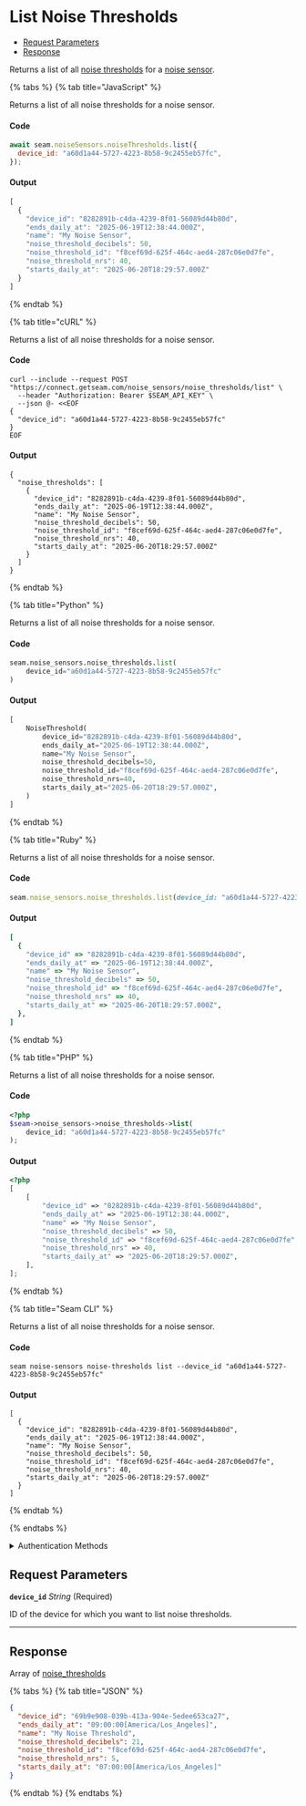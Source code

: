# List Noise Thresholds

- [Request Parameters](#request-parameters)
- [Response](#response)

Returns a list of all [noise thresholds](https://docs.seam.co/latest/capability-guides/noise-sensors/configure-noise-threshold-settings) for a [noise sensor](https://docs.seam.co/latest/capability-guides/noise-sensors).


{% tabs %}
{% tab title="JavaScript" %}

Returns a list of all noise thresholds for a noise sensor.

#### Code

```javascript
await seam.noiseSensors.noiseThresholds.list({
  device_id: "a60d1a44-5727-4223-8b58-9c2455eb57fc",
});
```

#### Output

```javascript
[
  {
    "device_id": "8282891b-c4da-4239-8f01-56089d44b80d",
    "ends_daily_at": "2025-06-19T12:38:44.000Z",
    "name": "My Noise Sensor",
    "noise_threshold_decibels": 50,
    "noise_threshold_id": "f8cef69d-625f-464c-aed4-287c06e0d7fe",
    "noise_threshold_nrs": 40,
    "starts_daily_at": "2025-06-20T18:29:57.000Z"
  }
]
```
{% endtab %}

{% tab title="cURL" %}

Returns a list of all noise thresholds for a noise sensor.

#### Code

```curl
curl --include --request POST "https://connect.getseam.com/noise_sensors/noise_thresholds/list" \
  --header "Authorization: Bearer $SEAM_API_KEY" \
  --json @- <<EOF
{
  "device_id": "a60d1a44-5727-4223-8b58-9c2455eb57fc"
}
EOF
```

#### Output

```curl
{
  "noise_thresholds": [
    {
      "device_id": "8282891b-c4da-4239-8f01-56089d44b80d",
      "ends_daily_at": "2025-06-19T12:38:44.000Z",
      "name": "My Noise Sensor",
      "noise_threshold_decibels": 50,
      "noise_threshold_id": "f8cef69d-625f-464c-aed4-287c06e0d7fe",
      "noise_threshold_nrs": 40,
      "starts_daily_at": "2025-06-20T18:29:57.000Z"
    }
  ]
}
```
{% endtab %}

{% tab title="Python" %}

Returns a list of all noise thresholds for a noise sensor.

#### Code

```python
seam.noise_sensors.noise_thresholds.list(
    device_id="a60d1a44-5727-4223-8b58-9c2455eb57fc"
)
```

#### Output

```python
[
    NoiseThreshold(
        device_id="8282891b-c4da-4239-8f01-56089d44b80d",
        ends_daily_at="2025-06-19T12:38:44.000Z",
        name="My Noise Sensor",
        noise_threshold_decibels=50,
        noise_threshold_id="f8cef69d-625f-464c-aed4-287c06e0d7fe",
        noise_threshold_nrs=40,
        starts_daily_at="2025-06-20T18:29:57.000Z",
    )
]
```
{% endtab %}

{% tab title="Ruby" %}

Returns a list of all noise thresholds for a noise sensor.

#### Code

```ruby
seam.noise_sensors.noise_thresholds.list(device_id: "a60d1a44-5727-4223-8b58-9c2455eb57fc")
```

#### Output

```ruby
[
  {
    "device_id" => "8282891b-c4da-4239-8f01-56089d44b80d",
    "ends_daily_at" => "2025-06-19T12:38:44.000Z",
    "name" => "My Noise Sensor",
    "noise_threshold_decibels" => 50,
    "noise_threshold_id" => "f8cef69d-625f-464c-aed4-287c06e0d7fe",
    "noise_threshold_nrs" => 40,
    "starts_daily_at" => "2025-06-20T18:29:57.000Z",
  },
]
```
{% endtab %}

{% tab title="PHP" %}

Returns a list of all noise thresholds for a noise sensor.

#### Code

```php
<?php
$seam->noise_sensors->noise_thresholds->list(
    device_id: "a60d1a44-5727-4223-8b58-9c2455eb57fc"
);
```

#### Output

```php
<?php
[
    [
        "device_id" => "8282891b-c4da-4239-8f01-56089d44b80d",
        "ends_daily_at" => "2025-06-19T12:38:44.000Z",
        "name" => "My Noise Sensor",
        "noise_threshold_decibels" => 50,
        "noise_threshold_id" => "f8cef69d-625f-464c-aed4-287c06e0d7fe",
        "noise_threshold_nrs" => 40,
        "starts_daily_at" => "2025-06-20T18:29:57.000Z",
    ],
];
```
{% endtab %}

{% tab title="Seam CLI" %}

Returns a list of all noise thresholds for a noise sensor.

#### Code

```seam_cli
seam noise-sensors noise-thresholds list --device_id "a60d1a44-5727-4223-8b58-9c2455eb57fc"
```

#### Output

```seam_cli
[
  {
    "device_id": "8282891b-c4da-4239-8f01-56089d44b80d",
    "ends_daily_at": "2025-06-19T12:38:44.000Z",
    "name": "My Noise Sensor",
    "noise_threshold_decibels": 50,
    "noise_threshold_id": "f8cef69d-625f-464c-aed4-287c06e0d7fe",
    "noise_threshold_nrs": 40,
    "starts_daily_at": "2025-06-20T18:29:57.000Z"
  }
]
```
{% endtab %}

{% endtabs %}


<details>

<summary>Authentication Methods</summary>

- API key
- Client session token
- Personal access token
  <br>Must also include the `seam-workspace` header in the request.

To learn more, see [Authentication](https://docs.seam.co/latest/api/authentication).
</details>

## Request Parameters

**`device_id`** *String* (Required)

ID of the device for which you want to list noise thresholds.

---


## Response

Array of [noise\_thresholds](..)


{% tabs %}
{% tab title="JSON" %}



```json
{
  "device_id": "69b9e908-039b-413a-904e-5edee653ca27",
  "ends_daily_at": "09:00:00[America/Los_Angeles]",
  "name": "My Noise Threshold",
  "noise_threshold_decibels": 21,
  "noise_threshold_id": "f8cef69d-625f-464c-aed4-287c06e0d7fe",
  "noise_threshold_nrs": 5,
  "starts_daily_at": "07:00:00[America/Los_Angeles]"
}
```
{% endtab %}
{% endtabs %}
